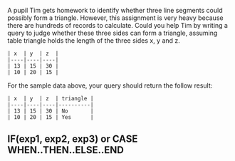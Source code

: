 A pupil Tim gets homework to identify whether three line segments could possibly form a triangle.
However, this assignment is very heavy because there are hundreds of records to calculate.
Could you help Tim by writing a query to judge whether these three sides can form a triangle, assuming table triangle holds the length of the three sides x, y and z.

	| x  | y  | z  |
	|----|----|----|
	| 13 | 15 | 30 |
	| 10 | 20 | 15 |
For the sample data above, your query should return the follow result:

	| x  | y  | z  | triangle |
	|----|----|----|----------|
	| 13 | 15 | 30 | No       |
	| 10 | 20 | 15 | Yes      |

## IF(exp1, exp2, exp3) or CASE WHEN..THEN..ELSE..END